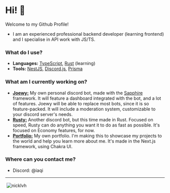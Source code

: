 # Hi! 👋

Welcome to my Github Profile!

- I am an experienced professional backend developer (learning frontend) and I specialise in API work with JS/TS.

### What do I use?
  - **Languages:** [TypeScript](https://typescriptlang.org), [Rust](https://www.rust-lang.org/) (learning)
  - **Tools:** [NestJS](https://nestjs.com), [Discord.js](https://discord.js.org/), [Prisma](https://www.prisma.io/)

### What am I currently working on?
  - [**Joewy:**](https://github.com/nicklvh/joewy) My own personal discord bot, made with the [Sapphire](https://www.sapphirejs.dev/) framework. It will feature a dashboard integrated with the bot, and a lot of features. Joewy will be able to replace most bots, since it is so feature-packed. It will include a moderation system, customizable to your discord server's needs.
  - [**Rusty:**](https://github.com/nicklvh/rusty) Another discord bot, but this time made in Rust. Focused on speed, Rusty can do anything you want it to do as fast as possible. It's focused on Economy features, for now.
  - [**Portfolio:**](https://github.com/nicklvh/portfolio) My own portfolio. I'm making this to showcase my projects to the world and help you learn more about me. It's made in the Next.js framework, using Chakra UI.

### Where can you contact me?
  - Discord: @iaqi

---

<p>&nbsp;<img align="center" src="https://github-readme-stats.vercel.app/api?username=nicklvh&show_icons=true&theme=tokyonight&locale=en" alt="nicklvh" /></p>
